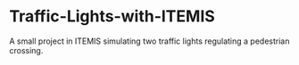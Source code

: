 # Traffic-Lights-with-ITEMIS
A small project in ITEMIS simulating two traffic lights regulating a pedestrian crossing.

